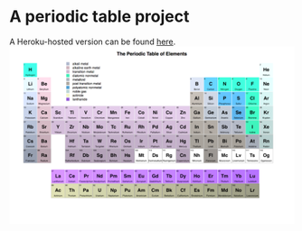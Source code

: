# A periodic table project

A Heroku-hosted version can be found [here](https://periodic-table-prototype.herokuapp.com/). 
![screenshot](screenshot.png)
